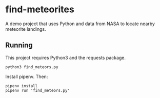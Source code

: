 # find-meteorites
A demo project that uses Python and data from NASA to locate nearby meteorite landings.

## Running
This project requires Python3 and the requests package.

`python3 find_meteors.py`

Install pipenv. Then:

```
pipenv install
pipenv run 'find_meteors.py'
```

